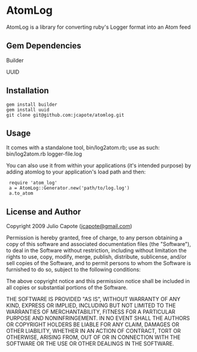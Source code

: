 # AtomLog

AtomLog is a library for converting ruby's Logger format into an Atom feed

## Gem Dependencies

   Builder

   UUID

## Installation

	gem install builder
	gem install uuid
	git clone git@github.com:jcapote/atomlog.git

## Usage

It comes with a standalone tool, bin/log2atom.rb; use as such:
   	 bin/log2atom.rb logger-file.log

You can also use it from within your applications (it's intended purpose) by adding atomlog
to your application's load path and then:

   	 require 'atom_log'
	 a = AtomLog::Generator.new('path/to/log.log')
	 a.to_atom


## License and Author

Copyright 2009 Julio Capote (jcapote@gmail.com)

Permission is hereby granted, free of charge, to any person obtaining
a copy of this software and associated documentation files (the
"Software"), to deal in the Software without restriction, including
without limitation the rights to use, copy, modify, merge, publish,
distribute, sublicense, and/or sell copies of the Software, and to
permit persons to whom the Software is furnished to do so, subject to
the following conditions:

The above copyright notice and this permission notice shall be
included in all copies or substantial portions of the Software.

THE SOFTWARE IS PROVIDED "AS IS", WITHOUT WARRANTY OF ANY KIND,
EXPRESS OR IMPLIED, INCLUDING BUT NOT LIMITED TO THE WARRANTIES OF
MERCHANTABILITY, FITNESS FOR A PARTICULAR PURPOSE AND
NONINFRINGEMENT. IN NO EVENT SHALL THE AUTHORS OR COPYRIGHT HOLDERS BE
LIABLE FOR ANY CLAIM, DAMAGES OR OTHER LIABILITY, WHETHER IN AN ACTION
OF CONTRACT, TORT OR OTHERWISE, ARISING FROM, OUT OF OR IN CONNECTION
WITH THE SOFTWARE OR THE USE OR OTHER DEALINGS IN THE SOFTWARE.
